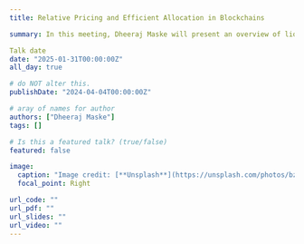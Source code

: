 ```yaml
---
title: Relative Pricing and Efficient Allocation in Blockchains

summary: In this meeting, Dheeraj Maske will present an overview of liquid staking implementations in Blockchains and how it has being adopted. 

Talk date
date: "2025-01-31T00:00:00Z"
all_day: true

# do NOT alter this.
publishDate: "2024-04-04T00:00:00Z"

# aray of names for author
authors: ["Dheeraj Maske"]
tags: []

# Is this a featured talk? (true/false)
featured: false

image:
  caption: "Image credit: [**Unsplash**](https://unsplash.com/photos/bzdhc5b3Bxs)"
  focal_point: Right

url_code: ""
url_pdf: ""
url_slides: ""
url_video: ""
---
```

